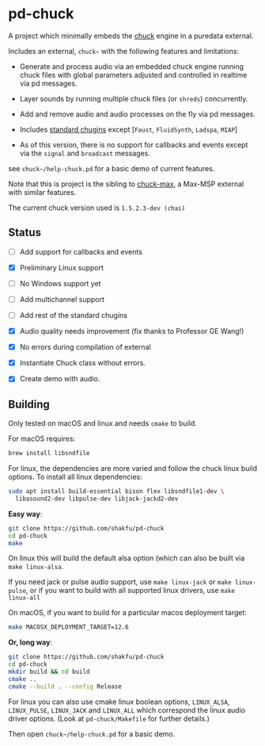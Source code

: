 # pd-chuck

A project which minimally embeds the [chuck](https://chuck.stanford.edu) engine in a puredata external.

Includes an external, `chuck~` with the following features and limitations:

- Generate and process audio via an embedded chuck engine running chuck files with global parameters adjusted and controlled in realtime via pd messages.

- Layer sounds by running multiple chuck files (or `shreds`) concurrently.

- Add and remove audio and audio processes on the fly via pd messages.

- Includes [standard chugins](https://github.com/ccrma/chugins) except [`Faust`, `FluidSynth`, `Ladspa`, `MIAP`]

- As of this version, there is no support for callbacks and events except via the `signal` and `broadcast` messages.

see `chuck~/help-chuck.pd` for a basic demo of current features.

Note that this is project is the sibling to [chuck-max](https://github.com/shakfu/chuck-max), a Max-MSP external with similar features.

The current chuck version used is `1.5.2.3-dev (chai)`


## Status

- [ ] Add support for callbacks and events
- [X] Preliminary Linux support
- [ ] No Windows support yet
- [ ] Add multichannel support
- [ ] Add rest of the standard chugins
- [x] Audio quality needs improvement (fix thanks to Professor GE Wang!)
- [x] No errors during compilation of external
- [x] Instantiate Chuck class without errors.
- [x] Create demo with audio.


## Building

Only tested on macOS and linux and needs `cmake` to build.

For macOS requires:

```bash
brew install libsndfile
```

For linux, the dependencies are more varied and follow the chuck linux build options. To install all linux dependencies:

```bash
sudo apt install build-essential bison flex libsndfile1-dev \
  libasound2-dev libpulse-dev libjack-jackd2-dev
```

**Easy way**:

```bash
git clone https://github.com/shakfu/pd-chuck
cd pd-chuck
make
```

On linux this will build the default alsa option (which can also be built via `make linux-alsa`.

If you need jack or pulse audio support, use `make linux-jack` or `make linux-pulse`, or if you want to build with all supported linux drivers, use `make linux-all`

On macOS, if you want to build for a particular macos deployment target:

```bash
make MACOSX_DEPLOYMENT_TARGET=12.6
```

**Or, long way**:

```bash
git clone https://github.com/shakfu/pd-chuck
cd pd-chuck
mkdir build && cd build
cmake ..
cmake --build . --config Release
```

For linux you can also use cmake linux boolean options, `LINUX_ALSA`, `LINUX_PULSE`, `LINUX_JACK` and `LINUX_ALL` which correspond the linux audio driver options. (Look at `pd-chuck/Makefile` for further details.)

Then open `chuck~/help-chuck.pd` for a basic demo.
